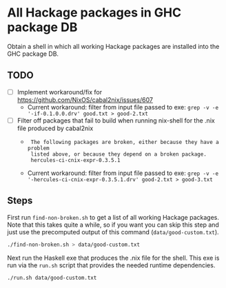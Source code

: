 # All Hackage packages in GHC package DB

Obtain a shell in which all working Hackage packages are installed into the GHC package DB.

## TODO

- [ ] Implement workaround/fix for https://github.com/NixOS/cabal2nix/issues/607
  -  Current workaround: filter from input file passed to exe: `grep -v -e '-if-0.1.0.0.drv' good.txt > good-2.txt`
- [ ] Filter off packages that fail to build when running nix-shell for the .nix file produced by cabal2nix
  -  ```
      The following packages are broken, either because they have a problem
      listed above, or because they depend on a broken package.
      hercules-ci-cnix-expr-0.3.5.1
      ```
  - Current workaround: filter from input file passed to exe: `grep -v -e '-hercules-ci-cnix-expr-0.3.5.1.drv' good-2.txt > good-3.txt`

## Steps

First run `find-non-broken.sh` to get a list of all working Hackage packages. Note that this takes quite a while, so if you want you can skip this step and just use the precomputed output of this command (`data/good-custom.txt`).

```bash
./find-non-broken.sh > data/good-custom.txt
```

Next run the Haskell exe that produces the .nix file for the shell. This exe is run via the `run.sh` script that provides the needed runtime dependencies.

```bash
./run.sh data/good-custom.txt
```
